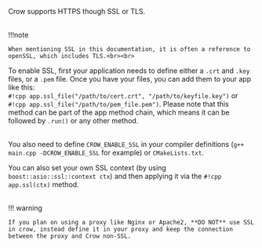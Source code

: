 Crow supports HTTPS though SSL or TLS.<br><br>

!!!note

    When mentioning SSL in this documentation, it is often a reference to openSSL, which includes TLS.<br><br>


To enable SSL, first your application needs to define either a `.crt` and `.key` files, or a `.pem` file. Once you have your files, you can add them to your app like this:<br>
`#!cpp app.ssl_file("/path/to/cert.crt", "/path/to/keyfile.key")` or `#!cpp app.ssl_file("/path/to/pem_file.pem")`. Please note that this method can be part of the app method chain, which means it can be followed by `.run()` or any other method.<br><br>

You also need to define `CROW_ENABLE_SSL` in your compiler definitions (`g++ main.cpp -DCROW_ENABLE_SSL` for example) or `CMakeLists.txt`.

You can also set your own SSL context (by using `boost::asio::ssl::context ctx`) and then applying it via the `#!cpp app.ssl(ctx)` method.<br><br>

!!! warning
    
    If you plan on using a proxy like Nginx or Apache2, **DO NOT** use SSL in crow, instead define it in your proxy and keep the connection between the proxy and Crow non-SSL.
